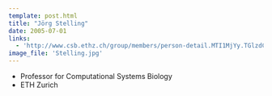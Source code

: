 ```yaml
---
template: post.html
title: "Jörg Stelling"
date: 2005-07-01
links:
  - 'http://www.csb.ethz.ch/group/members/person-detail.MTI1MjYy.TGlzdC8xMDg2LC0xNDY2OTQ0MDU5.html'
image_file: 'Stelling.jpg'
---
```


* Professor for Computational Systems Biology  
* ETH Zurich 

<!--more-->

